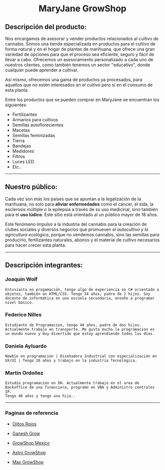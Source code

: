 <!-- Markdown -->
<!-- https://markdown.es/ -->
<!-- Nombres
Descripcion de la Pagina
Paginas que usamos de modelo (minimo4) que tomamos de cada pagina y porque -->
<!-- información del proyecto.
A quien apunta de que se trata, integrantes, como se configura si alguien lo instala
readme "express" en github/expressjs/express -->
<!-- Grupo en Discord https://discord.gg/x2EUr3MXYk -->


# <center>   **MaryJane GrowShop** </center>


<!-- Entregable: Crear archivo README.md en el repositiorio con:
● Una breve descripción de la oferta de productos y/o servicios ofrecidos por su
sitio. También agregar una breve descripción del público al que apunta el sitio.
● Una breve descripción de los integrantes del equipo. -->

## Descripción del producto: 

Nos encargamos de asesorar y vender productos relacionados al cultivo de cannabis. Somos una tienda especializada en productos para el cultivo de forma natural y en el hogar de plantas de marihuana, que ofrece una gran variedad de opciones para que el proceso sea eficiente, seguro y fácil de llevar a cabo.
Ofrecemos un asesoramiento personalizado a cada uno de nuestros clientes, como también tenemos un sector "educativo", donde cualquier puede aprender a cultivar. 

Así mismo, ofrecemos una gama de productos ya procesados, para aquellos que no estén interesados en el cultivo pero si en el consumo de esta planta.

Entre los productos que se pueden comprar en MaryJane se encuentran los siguientes: 
- Fertilizantes
- Armarios para cultivos
- Semillas autoflorecientes
- Macetas
- Semillas feminizadas
- Tierra
- Bandejas
- Medidores
- Filtros
- Luces LED
- Etc..
***

## Nuestro público:


Cada vez son más los países que se apuntan a la legalización de la marihuana, no solo para **aliviar enfermedades** como el cáncer, el sida, la esclerosis múltiple o la epilepsia a través de su uso medicinal, sino también para el **uso lúdico**. Este sitio está orientado al un público mayor de 18 años.

Este fenómeno impulso a la industria del cannabis para la creación de clubes sociales y diversos negocios que promueven _el autocultivo y la agricultura ecológica_, porque no vendemos cannabis, sino las semillas para producirlo, fertilizantes naturales, abonos y el material de cultivo necesarios para hacer crecer esta planta. 

***

## Descripción integrantes: 


###   Joaquin Wolf 

    Entusiasta en progamación, tengo algo de experiencia en C# orientado a objetos, también en HTML/CSS. Tengo 34 años, padre de 2 hijos. Soy docente de informática en una escuela secundaria, enseño a programar nivel básico.

###   Federico Nilles

    Estudiante de Programacion, tengo 44 años, padre de dos hijos. Actualmente trabajo en transporte. Me gusta mucho la programacion es un mundo nuevo y muy divertido que estoy aprendiendo todos los días.

###   Daniela Ayluardo 

    Newbie en programación | Diseñadora Industrial con especialización en UX/UI | Tengo 26 años y trabajo en la industria Tecnológica.

###   Martin Ordoñez

    Estudio programacion en DH. Actualmente trabajo en el area de Backoffice de una financiera, programo en VBA y Administro centrales IP.
    Tengo 46 años y tengo una hija.-

***
### Paginas de referencia


* [Ojitos Rojos](https://www.ojitosrojos.com)

* [Ganesh Grow](https://growshopganesh.com)

* [GrowShop Mexico](https://growshopmexico.com)

* [Astro GrowShop](https://astrogrowshop.cl/)

* [Max GrowShop](https://growshopmaxgrowshop.com/)


<!--

catalogo/productos

venta de cultivos indoor 
Hidroponico
semillas
fertilizantes
Kits de cultivos (todo)

Crear Usuario 
Login , Sign Up
Perfil, historial

Carrito



Pasarela


seccion de cultivos (enseñar)

-->










